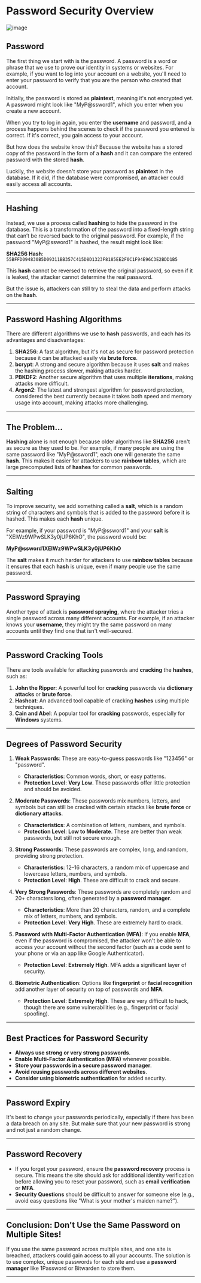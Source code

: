 # Password Security Overview

![image](https://github.com/user-attachments/assets/f8c8bf3d-5f4a-464c-a07b-4dd323355abc)

## **Password**

The first thing we start with is the password. A password is a word or phrase that we use to prove our identity in systems or websites. For example, if you want to log into your account on a website, you'll need to enter your password to verify that you are the person who created that account.

Initially, the password is stored as **plaintext**, meaning it's not encrypted yet. A password might look like "MyP\@ssword1", which you enter when you create a new account.

When you try to log in again, you enter the **username** and password, and a process happens behind the scenes to check if the password you entered is correct. If it's correct, you gain access to your account.

But how does the website know this? Because the website has a stored copy of the password in the form of a **hash** and it can compare the entered password with the stored **hash**.

Luckily, the website doesn't store your password as **plaintext** in the database. If it did, if the database were compromised, an attacker could easily access all accounts.

---

## **Hashing**

Instead, we use a process called **hashing** to hide the password in the database. This is a transformation of the password into a fixed-length string that can’t be reversed back to the original password. For example, if the password "MyP\@ssword1" is hashed, the result might look like:

**SHA256 Hash**: `55BFFD094830B5D09311BB357C415D8D1323F8185EE2F0C1F94E96C3E2BDD1B5`

This **hash** cannot be reversed to retrieve the original password, so even if it is leaked, the attacker cannot determine the real password.

But the issue is, attackers can still try to steal the data and perform attacks on the **hash**.

---

## **Password Hashing Algorithms**

There are different algorithms we use to **hash** passwords, and each has its advantages and disadvantages:

1. **SHA256**: A fast algorithm, but it's not as secure for password protection because it can be attacked easily via **brute force**.
2. **bcrypt**: A strong and secure algorithm because it uses **salt** and makes the hashing process slower, making attacks harder.
3. **PBKDF2**: Another secure algorithm that uses multiple **iterations**, making attacks more difficult.
4. **Argon2**: The latest and strongest algorithm for password protection, considered the best currently because it takes both speed and memory usage into account, making attacks more challenging.

---

## **The Problem...**

**Hashing** alone is not enough because older algorithms like **SHA256** aren't as secure as they used to be. For example, if many people are using the same password like "MyP\@ssword1", each one will generate the same **hash**. This makes it easier for attackers to use **rainbow tables**, which are large precomputed lists of **hashes** for common passwords.

---

## **Salting**

To improve security, we add something called a **salt**, which is a random string of characters and symbols that is added to the password before it is hashed. This makes each **hash** unique.

For example, if your password is "MyP\@ssword1" and your **salt** is "XElWz9WPwSLK3y0jUP6KhO", the password would be:

**MyP\@ssword1XElWz9WPwSLK3y0jUP6KhO**

The **salt** makes it much harder for attackers to use **rainbow tables** because it ensures that each **hash** is unique, even if many people use the same password.

---

## **Password Spraying**

Another type of attack is **password spraying**, where the attacker tries a single password across many different accounts. For example, if an attacker knows your **username**, they might try the same password on many accounts until they find one that isn't well-secured.

---

## **Password Cracking Tools**

There are tools available for attacking passwords and **cracking** the **hashes**, such as:

1. **John the Ripper**: A powerful tool for **cracking** passwords via **dictionary attacks** or **brute force**.
2. **Hashcat**: An advanced tool capable of cracking **hashes** using multiple techniques.
3. **Cain and Abel**: A popular tool for **cracking** passwords, especially for **Windows** systems.

---

## **Degrees of Password Security**

1. **Weak Passwords**: These are easy-to-guess passwords like "123456" or "password".

   * **Characteristics**: Common words, short, or easy patterns.
   * **Protection Level**: **Very Low**. These passwords offer little protection and should be avoided.

2. **Moderate Passwords**: These passwords mix numbers, letters, and symbols but can still be cracked with certain attacks like **brute force** or **dictionary attacks**.

   * **Characteristics**: A combination of letters, numbers, and symbols.
   * **Protection Level**: **Low to Moderate**. These are better than weak passwords, but still not secure enough.

3. **Strong Passwords**: These passwords are complex, long, and random, providing strong protection.

   * **Characteristics**: 12–16 characters, a random mix of uppercase and lowercase letters, numbers, and symbols.
   * **Protection Level**: **High**. These are difficult to crack and secure.

4. **Very Strong Passwords**: These passwords are completely random and 20+ characters long, often generated by a **password manager**.

   * **Characteristics**: More than 20 characters, random, and a complete mix of letters, numbers, and symbols.
   * **Protection Level**: **Very High**. These are extremely hard to crack.

5. **Password with Multi-Factor Authentication (MFA)**: If you enable **MFA**, even if the password is compromised, the attacker won't be able to access your account without the second factor (such as a code sent to your phone or via an app like Google Authenticator).

   * **Protection Level**: **Extremely High**. MFA adds a significant layer of security.

6. **Biometric Authentication**: Options like **fingerprint** or **facial recognition** add another layer of security on top of passwords and **MFA**.

   * **Protection Level**: **Extremely High**. These are very difficult to hack, though there are some vulnerabilities (e.g., fingerprint or facial spoofing).

---

## **Best Practices for Password Security**

* **Always use strong or very strong passwords**.
* **Enable Multi-Factor Authentication (MFA)** whenever possible.
* **Store your passwords in a secure password manager**.
* **Avoid reusing passwords across different websites**.
* **Consider using biometric authentication** for added security.

---

## **Password Expiry**

It's best to change your passwords periodically, especially if there has been a data breach on any site. But make sure that your new password is strong and not just a random change.

---

## **Password Recovery**

* If you forget your password, ensure the **password recovery** process is secure. This means the site should ask for additional identity verification before allowing you to reset your password, such as **email verification** or **MFA**.
* **Security Questions** should be difficult to answer for someone else (e.g., avoid easy questions like "What is your mother's maiden name?").

---

## **Conclusion: Don't Use the Same Password on Multiple Sites!**

If you use the same password across multiple sites, and one site is breached, attackers could gain access to all your accounts. The solution is to use complex, unique passwords for each site and use a **password manager** like 1Password or Bitwarden to store them.

---
